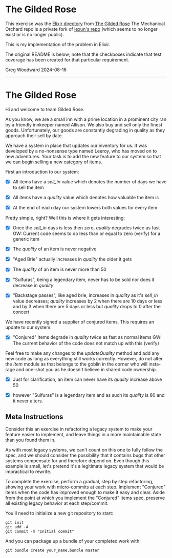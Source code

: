 # The Gilded Rose

This exercise was the [Elixir directory](https://github.com/mechanical-orchard/the-gilded-rose/tree/main/implementations/elixir) 
from [The Gilded Rose](https://github.com/mechanical-orchard/the-gilded-rose)
The Mechanical Orchard repo is a private fork of [lexun's repo](https://github.com/lexun/the-gilded-rose) 
(which seems to no longer exist or is no longer public).  

This is my implementation of the problem in Elixir.

The original README is below; note that the checkboxes indicate that test coverage has been created for
that particular requirement.

Greg Woodward
2024-08-16

----------------------------------------------------------------------------------------------------

# The Gilded Rose

Hi and welcome to team Gilded Rose.

As you know, we are a small inn with a prime location in a prominent city ran by
a friendly innkeeper named Allison. We also buy and sell only the finest goods.
Unfortunately, our goods are constantly degrading in quality as they approach
their sell by date.

We have a system in place that updates our inventory for us. It was developed by
a no-nonsense type named Leeroy, who has moved on to new adventures. Your task
is to add the new feature to our system so that we can begin selling a new
category of items.

First an introduction to our system:

- [x] All items have a _sell_in_ value which denotes the number of days we have to
  sell the item

- [x] All items have a _quality_ value which denotes how valuable the item is

- [x] At the end of each day our system lowers both values for every item

Pretty simple, right? Well this is where it gets interesting:

- [x] Once the _sell_in_ days is less then zero, _quality_ degrades twice as fast
  GW: Current code seems to do less than or equal to zero (verify) for a generic item

- [x] The _quality_ of an item is never negative

- [x] "Aged Brie" actually increases in _quality_ the older it gets

- [x] The _quality_ of an item is never more than 50

- [x] "Sulfuras", being a legendary item, never has to be sold nor does it decrease
  in _quality_

- [x] "Backstage passes", like aged brie, increases in _quality_ as it's _sell_in_
  value decreases; _quality_ increases by 2 when there are 10 days or less and
  by 3 when there are 5 days or less but _quality_ drops to 0 after the concert

We have recently signed a supplier of conjured items. This requires an update to
our system:

- [x] "Conjured" items degrade in _quality_ twice as fast as normal items
  GW: The current behavior of the code does not match up with this (verify)

Feel free to make any changes to the _updateQuality_ method and add any new code
as long as everything still works correctly. However, do not alter the _Item_
module as that belongs to the goblin in the corner who will insta-rage and
one-shot you as he doesn't believe in shared code ownership.

- [x] Just for clarification, an item can never have its _quality_ increase above 50
  
- [x] however "Sulfuras" is a legendary item and as such its _quality_ is 80 and it
never alters.

## Meta Instructions

Consider this an exercise in refactoring a legacy system to make your feature
easier to implement, and leave things in a more maintainable state than you
found them in.

As with most legacy systems, we can't count on this one to fully follow the
spec, and we should consider the possibility that it contains bugs that other
systems compensate for and therefore depend on. Even though this example is
small, let's pretend it's a legitimate legacy system that would be impractical
to rewrite.

To complete the exercise, perform a gradual, step by step refactoring, showing
your work with micro-commits at each step. Implement "Conjured" items when the
code has improved enough to make it easy and clear. Aside from the point at
which you implement the "Conjured" items spec, preserve all existing legacy
behavior at each step/commit.

You'll need to initialize a new git repository to start:

```
git init
git add -A
git commit -m "Initial commit"
```

And you can package up a bundle of your completed work with:

```
git bundle create your_name.bundle master
```

